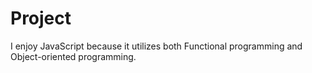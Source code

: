 # Project
I enjoy JavaScript because it utilizes both Functional programming and Object-oriented programming.